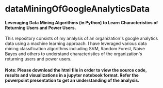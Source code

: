 # dataMiningOfGoogleAnalyticsData
#### Leveraging Data Mining Algorithms (in Python) to Learn Characteristics of Returning Users and Power Users.
This repository consists of my analysis of an organization's google analytics data using a machine learning approach. I have leveraged various data mining classification algorithms including SVM, Random Forest, Naive Bayes and others to understand characteristics of the organization's returning users and power users.
#### Note: Please download the html file in order to view the source code, results and visualizations in a jupyter notebook format. Refer the powerpoint presentation to get an understanding of the analysis.
